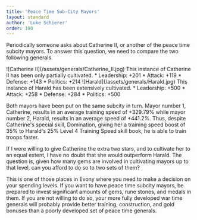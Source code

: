 ```yaml
---
title: 'Peace Time Sub-City Mayors'
layout: standard
author: 'Luke Schierer'
order: 100
---
```


Periodically someone asks about Catherine II, or another of the peace time
subcity mayors. To answer this question, we need to compare the two following
generals.

<CardGrid>
  <Card title="Catherine II">
    ![Catherine II](/assets/generals/Catherine_II.jpg) This instance of
    Catherine II has been only partially cultivated. * Leadership: +201 *
    Attack: +119 * Defense: +143 * Politics: +214
  </Card>
  <Card title="Harald">
    ![Harald](/assets/generals/Harald.jpg) This instance of Harald has
    been extensively cultivated. * Leadership: +500 * Attack: +258 * Defense:
    +284 * Politics: +500
  </Card>
</CardGrid>

Both mayors have been put on the same subcity in turn. Mayor number 1,
Catherine, results in an average training speed of +329.79% while mayor number
2, Harald, results in an average speed of +441.2%. Thus, despite Catherine's
special skill, Domination, giving her a training speed boost of 35% to Harald's
25% Level 4 Training Speed skill book, he is able to train troops faster.

If I were willing to give Catherine the extra two stars, and to cultivate her
to an equal extent, I have no doubt that she would outperform Harald. The
question is, given how many gems are involved in cultivating mayors up to that
level, can you afford to do so to two sets of them?

This is one of those places in Evony where you need to make a decision on your
spending levels. If you want to have peace time subcity mayors, be prepared to
invest significant amounts of gems, rune stones, and medals in them. If you
are not willing to do so, your more fully developed war time generals will
probably provide better training, construction, and gold bonuses than a poorly
developed set of peace time generals.
